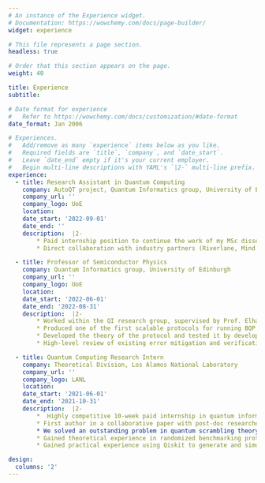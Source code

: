 ```yaml
---
# An instance of the Experience widget.
# Documentation: https://wowchemy.com/docs/page-builder/
widget: experience

# This file represents a page section.
headless: true

# Order that this section appears on the page.
weight: 40

title: Experience
subtitle:

# Date format for experience
#   Refer to https://wowchemy.com/docs/customization/#date-format
date_format: Jan 2006

# Experiences.
#   Add/remove as many `experience` items below as you like.
#   Required fields are `title`, `company`, and `date_start`.
#   Leave `date_end` empty if it's your current employer.
#   Begin multi-line descriptions with YAML's `|2-` multi-line prefix.
experience:
  - title: Research Assistant in Quantum Computing
    company: AutoQT project, Quantum Informatics group, University of Edinburgh
    company_url: ''
    company_logo: UoE
    location:
    date_start: '2022-09-01'
    date_end: ''
    description:  |2-
        * Paid internship position to continue the work of my MSc dissertation within the national AutoQT project, leading UK research into quantum hardware testing
        * Direct collaboration with industry partners (Riverlane, Mind Foundry, etc.) to adapt my work of verification to noise characterisations of existing devices for use in their testing

  - title: Professor of Semiconductor Physics
    company: Quantum Informatics group, University of Edinburgh
    company_url: ''
    company_logo: UoE
    location:
    date_start: '2022-06-01'
    date_end: '2022-08-31'
    description:  |2-
        * Worked within the QI research group, supervised by Prof. Elham Kashefi, attending meetings of the group since January
        * Produced one of the first scalable protocols for running BQP computations on noisy devices by adapting an existing verification protocol
        * Developed the theory of the protocol and tested it by developing a classical simulation of the MBQC framework with Python
        * High-level review of existing error mitigation and verification techniques

  - title: Quantum Computing Research Intern
    company: Theoretical Division, Los Alamos National Laboratory
    company_url: ''
    company_logo: LANL
    location:
    date_start: '2021-06-01'
    date_end: '2021-10-31'
    description:  |2-
        *  Highly competitive 10-week paid internship in quantum information research
        * First author in a collaborative paper with post-doc researchers, later published in PRL
        * We solved an outstanding problem in quantum scrambling theory: distinguishing between scrambling and decoherence via detection of a two-stage fidelity decay
        * Gained theoretical experience in randomized benchmarking protocols and quantum scrambling
        * Gained practical experience using Qiskit to generate and simulate random quantum circuits

design:
  columns: '2'
---
```

